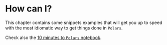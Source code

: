 # How can I?

This chapter contains some snippets examples that will get you up to speed with the most
idiomatic way to get things done in `Polars`.

Check also the
[10 minutes to `Polars` notebook](https://github.com/ritchie46/polars/blob/master/examples/python/10_minutes_to_polars.ipynb).
